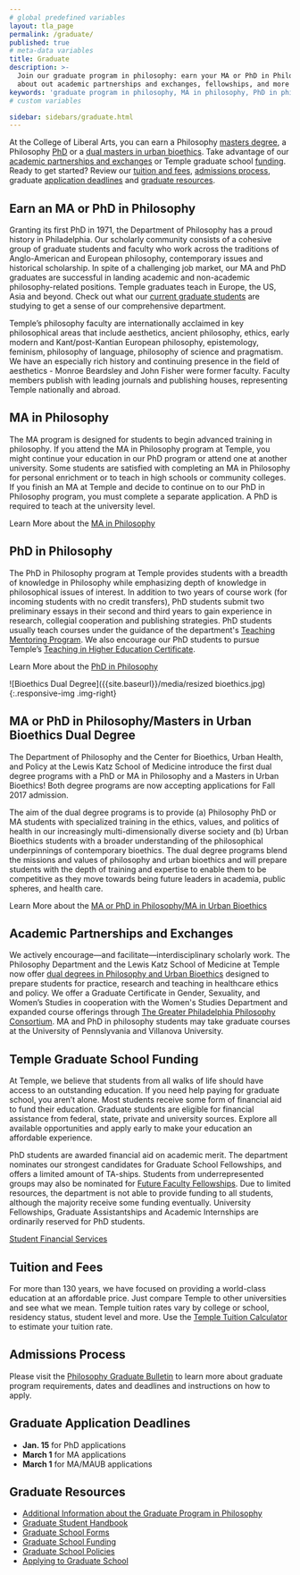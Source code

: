 ```yaml
---
# global predefined variables
layout: tla_page
permalink: /graduate/
published: true
# meta-data variables
title: Graduate
description: >-
  Join our graduate program in philosophy: earn your MA or PhD in Philosophy, or earn a dual master’s in urban bioethics. Learn more
  about out academic partnerships and exchanges, fellowships, and more at Temple University’s College of Liberal Arts.
keywords: 'graduate program in philosophy, MA in philosophy, PhD in philosophy,philosophy fellowships'
# custom variables

sidebar: sidebars/graduate.html
---
```

At the College of Liberal Arts, you can earn a Philosophy [masters degree](#ma-in-philosophy), a Philosophy [PhD](#phd-in-philosophy) or a [dual masters in urban bioethics](#ma-or-phd-in-philosophy-masters-inu-urban-bioethics-dual-degree). Take advantage of our [academic partnerships and exchanges](#academic-partnership-and-exchanges) or Temple graduate school [funding](#temple-graduate-school-funding). Ready to get started? Review our [tuition and fees](#tuition-and-fees), [admissions process](#admissions-process), graduate [application deadlines](#graduate-application-deadlines) and [graduate resources](#graduate-resources).

## Earn an MA or PhD in Philosophy
Granting its first PhD in 1971, the Department of Philosophy has a proud history in Philadelphia. Our scholarly community consists of a cohesive group of graduate students and faculty who work across the traditions of Anglo-American and European philosophy, contemporary issues and historical scholarship. In spite of a challenging job market, our MA and PhD graduates are successful in landing academic and non-academic philosophy-related positions. Temple graduates teach in Europe, the US, Asia and beyond. Check out what our [current graduate students](https://sites.google.com/site/tuphilgrads/) are studying to get a sense of our comprehensive department.

Temple’s philosophy faculty are internationally acclaimed in key philosophical areas that include aesthetics, ancient philosophy, ethics, early modern and Kant/post-Kantian European philosophy, epistemology, feminism, philosophy of language, philosophy of science and pragmatism. We have an especially rich history and continuing presence in the field of aesthetics - Monroe Beardsley and John Fisher were former faculty. Faculty members publish with leading journals and publishing houses, representing Temple nationally and abroad.

## MA in Philosophy
The MA program is designed for students to begin advanced training in philosophy. If you attend the MA in Philosophy program at Temple, you might continue your education in our PhD program or attend one at another university. Some students are satisfied with completing an MA in Philosophy for personal enrichment or to teach in high schools or community colleges. If you finish an MA at Temple and decide to continue on to our PhD in Philosophy program, you must complete a separate application. A PhD is required to teach at the university level.

Learn More about the [MA in Philosophy](http://bulletin.temple.edu/graduate/scd/cla/philosophy-ma/)

## PhD in Philosophy
The PhD in Philosophy program at Temple provides students with a breadth of knowledge in Philosophy while emphasizing depth of knowledge in philosophical issues of interest. In addition to two years of course work (for incoming students with no credit transfers), PhD students submit two preliminary essays in their second and third years to gain experience in research, collegial cooperation and publishing strategies. PhD students usually teach courses under the guidance of the department's [Teaching Mentoring Program](https://teaching.temple.edu/). We also encourage our PhD students to pursue Temple’s [Teaching in Higher Education Certificate](https://teaching.temple.edu/teaching-higher-education-certificate-teachers-and-professionals).

Learn More about the [PhD in Philosophy](http://bulletin.temple.edu/graduate/scd/cla/philosophy-phd/)

![Bioethics Dual Degree]({{site.baseurl}}/media/resized bioethics.jpg){:.responsive-img .img-right}

## MA or PhD in Philosophy/Masters in Urban Bioethics Dual Degree
The Department of Philosophy and the Center for Bioethics, Urban Health, and Policy at the Lewis Katz School of Medicine introduce the first dual degree programs with a PhD or MA in Philosophy and a Masters in Urban Bioethics! Both degree programs are now accepting applications for Fall 2017 admission.

The aim of the dual degree programs is to provide (a) Philosophy PhD or MA students with specialized training in the ethics, values, and politics of health in our increasingly multi-dimensionally diverse society and (b) Urban Bioethics students with a broader understanding of the philosophical underpinnings of contemporary bioethics. The dual degree programs blend the missions and values of philosophy and urban bioethics and will prepare students with the depth of training and expertise to enable them to be competitive as they move towards being future leaders in academia, public spheres, and health care.

Learn More about the [MA or PhD in Philosophy/MA in Urban Bioethics](https://medicine.temple.edu/departments-centers/research-centers/center-bioethics-urban-health-and-policy/educational-programs/dual-degrees)

## Academic Partnerships and Exchanges
We actively encourage—and facilitate—interdisciplinary scholarly work. The Philosophy Department and the Lewis Katz School of Medicine at Temple now offer [dual degrees in Philosophy and Urban Bioethics](http://bulletin.temple.edu/graduate/scd/medicine/urban-bioethics-ma/) designed to prepare students for practice, research and teaching in healthcare ethics and policy. We offer a Graduate Certificate in Gender, Sexuality, and Women’s Studies in cooperation with the Women's Studies Department and expanded  course offerings through [The Greater Philadelphia Philosophy Consortium](http://www.thegppc.org/). MA and PhD in philosophy students may take graduate courses at the University of Pennslyvania and Villanova University.

## Temple Graduate School Funding
At Temple, we believe that students from all walks of life should have access to an outstanding education. If you need help paying for graduate school, you aren’t alone. Most students receive some form of financial aid to fund their education. Graduate students are eligible for financial assistance from federal, state, private and university sources. Explore all available opportunities and apply early to make your education an affordable experience.

PhD students are awarded financial aid on academic merit. The department nominates our strongest candidates for Graduate School Fellowships, and offers a limited amount of TA-ships. Students from underrepresented groups may also be nominated for [Future Faculty Fellowships](http://www.temple.edu/grad/finances/fff_program.htm). Due to limited resources, the department is not able to provide funding to all students, although the majority receive some funding eventually. University Fellowships, Graduate Assistantships and Academic Internships are ordinarily reserved for PhD students.

[Student Financial Services](https://sfs.temple.edu/financial-aid-types)

## Tuition and Fees
For more than 130 years, we have focused on providing a world-class education at an affordable price. Just compare Temple to other universities and see what we mean. Temple tuition rates vary by college or school, residency status, student level and more. Use the [Temple Tuition Calculator](https://bursar.temple.edu/tuition-and-fees/tuition-rates) to estimate your tuition rate.

## Admissions Process
Please visit the [Philosophy Graduate Bulletin](http://bulletin.temple.edu/graduate/scd/cla/philosophy-ma/#admissiontext) to learn more about graduate program requirements, dates and deadlines and instructions on how to apply.

## Graduate Application Deadlines
- **Jan. 15** for PhD applications
- **March 1** for MA applications
- **March 1** for MA/MAUB applications

## Graduate Resources
- [Additional Information about the Graduate Program in Philosophy](https://sites.temple.edu/philgrad/)
- [Graduate Student Handbook](https://liberalarts.temple.edu/sites/liberalarts/files/Graduate-Handbook-2018-19.pdf)
- [Graduate School Forms](http://www.temple.edu/grad/forms/index.htm)
- [Graduate School Funding](http://www.temple.edu/grad/finances/index.htm)
- [Graduate School Policies](http://www.temple.edu/grad/policies/index.htm)
- [Applying to Graduate School](http://www.temple.edu/grad/admissions/howtoapply.htm)
